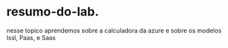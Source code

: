 # resumo-do-lab.

nesse topico aprendemos sobre a calculadora da azure
e sobre os modelos Issl, Paas, e Saas
